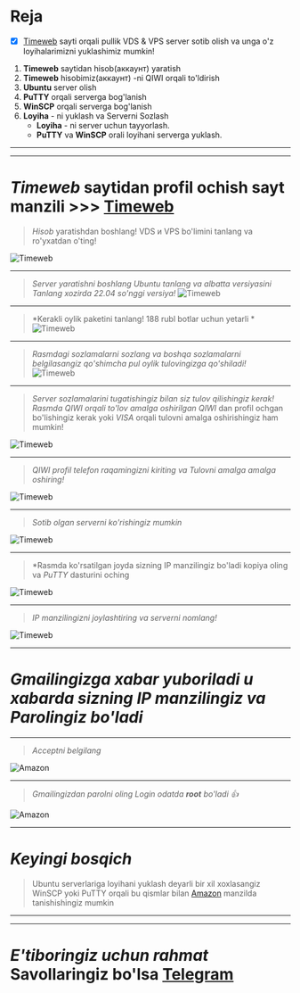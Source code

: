 # __Reja__


- [x] [Timeweb](https://timeweb.cloud/vds?utm_source=cp30907&utm_medium=timeweb&utm_campaign=timeweb-bring-a-friend)  sayti orqali pullik VDS & VPS server sotib olish va unga o'z loyihalarimizni yuklashimiz mumkin!

1. **Timeweb**  saytidan hisob(аккаунт)  yaratish
2. **Timeweb**  hisobimiz(аккаунт) -ni QIWI orqali to'ldirish
3. **Ubuntu**  server  olish
3. **PuTTY** orqali serverga  bog'lanish
4. **WinSCP**  orqali serverga  bog'lanish
5. **Loyiha** - ni yuklash va   Serverni Sozlash
     - **Loyiha** -  ni server uchun tayyorlash.
     - **PuTTY** va **WinSCP**  orali  loyihani  serverga yuklash.

<hr>
<hr>

# *Timeweb*  saytidan profil  ochish sayt manzili >>> [Timeweb](https://timeweb.cloud/vds?utm_source=cp30907&utm_medium=timeweb&utm_campaign=timeweb-bring-a-friend)
> *Hisob*  yaratishdan  boshlang! VDS и VPS bo'limini tanlang va ro'yxatdan o'ting!

 ![Timeweb](images/1.PNG)

<hr>


> *Server  yaratishni  boshlang  Ubuntu  tanlang va albatta versiyasini Tanlang xozirda 22.04 so'nggi versiya!*
 ![Timeweb](images/2.PNG)

<hr>


> *Kerakli  oylik paketini tanlang! 188 rubl botlar uchun yetarli *
 ![Timeweb](images/3.PNG)

<hr>


> *Rasmdagi sozlamalarni sozlang va boshqa sozlamalarni belgilasangiz qo'shimcha pul oylik tulovingizga qo'shiladi!*
 ![Timeweb](images/4.PNG)

<hr>


> *Server sozlamalarini tugatishingiz  bilan  siz tulov qilishingiz kerak! Rasmda QIWI orqali to'lov amalga oshirilgan*
> *QIWI* dan profil ochgan bo'lishingiz kerak yoki *VISA* orqali tulovni amalga oshirishingiz ham mumkin!

 ![Timeweb](images/5.PNG)

<hr>


> *QIWI profil  telefon raqamingizni kiriting va Tulovni amalga amalga oshiring!*

 ![Timeweb](images/6.PNG)

<hr>


> *Sotib olgan serverni ko'rishingiz mumkin*

 ![Timeweb](images/8.PNG)

<hr>


> *Rasmda  ko'rsatilgan joyda sizning IP manzilingiz bo'ladi kopiya oling va *PuTTY* dasturini oching

 ![Timeweb](images/9.PNG)

<hr>


> *IP manzilingizni  joylashtiring va serverni nomlang!*

 ![Timeweb](images/10.PNG)

<hr>

# *Gmailingizga xabar yuboriladi u xabarda sizning IP manzilingiz va *Parolingiz* bo'ladi*

<hr>


> *Acceptni belgilang*
 
 ![Amazon](images/12.PNG)

<hr>


> *Gmailingizdan parolni oling Login odatda __root__ bo'ladi :+1:*
 
 ![Amazon](images/13.PNG)

<hr>


# *Keyingi bosqich*
> Ubuntu serverlariga loyihani yuklash deyarli bir xil xoxlasangiz WinSCP yoki PuTTY orqali bu qismlar bilan [Amazon](https://github.com/foydamiztegsin/server-uchun/tree/main/amazon-bepul-server) manzilda tanishishingiz mumkin

<hr>
<hr>


# *E'tiboringiz uchun rahmat* Savollaringiz bo'lsa [Telegram](https://t.me/foydamizteg_sin)
